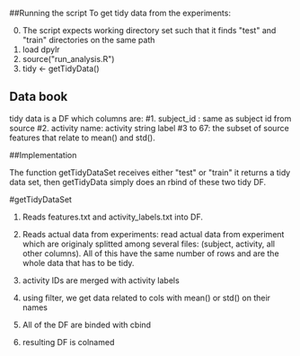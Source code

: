 ##Running the script
To get tidy data from the experiments:

0. The script expects working directory set such that it finds "test" and "train" directories on the same path
1. load dpylr
2. source("run_analysis.R")
3. tidy <- getTidyData()


## Data book
tidy data is a DF which columns are:
#1. subject_id : same as subject id from source 
#2. activity name: activity string label
#3 to 67: the subset of source features that relate to mean() and std().

##Implementation

The function getTidyDataSet receives either "test" or "train"
it returns a tidy data set, then getTidyData simply does an rbind of
these two tidy DF.


#getTidyDataSet
1. Reads features.txt and activity_labels.txt into DF.


2. Reads actual data from experiments:
read actual data from experiment which are originaly splitted among
several files: (subject, activity, all other columns). All of this have the same number of rows and are the whole data that has to be
tidy.

3. activity IDs are merged with activity labels 

4. using filter, we get data related to cols with mean() or std() on their names



5. All of the DF are binded with cbind

6. resulting DF is colnamed
